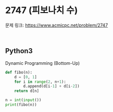 # 2747 (피보나치 수)

문제 링크: <https://www.acmicpc.net/problem/2747>

<br>

## Python3

Dynamic Programming (Bottom-Up)

```python
def fibo(n):
    d = [0, 1]
    for i in range(2, n+1):
        d.append(d[i-1] + d[i-2])
    return d[n]

n = int(input())
print(fibo(n))
```
